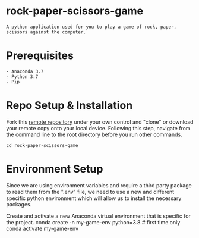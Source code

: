 # rock-paper-scissors-game
    A python application used for you to play a game of rock, paper, scissors against the computer. 
# Prerequisites
    - Anaconda 3.7
    - Python 3.7
    - Pip
# Repo Setup & Installation 
Fork this [remote repository](https://github.com/basilbseiso/rock-paper-scissors-game) under your own control and "clone" or download your remote copy onto your local device. 
Following this step, navigate from the command line to the root directory before you run other commands. 
    
    cd rock-paper-scissors-game
# Environment Setup
Since we are using environment variables and require a third party package to read them from the ".env" file, we need to use a new and different specific python environment which will allow us to install the necessary packages. 

Create and activate a new Anaconda virtual environment that is specific for the project. 
    conda create -n my-game-env python=3.8 # first time only
    conda activate my-game-env
